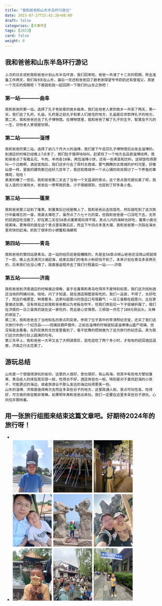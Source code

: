 ```yaml
---
title: "我和爸爸和山东半岛环行游记"
date: 2023-07-27T15:42:26+08:00
draft: false
categories: [大事件]
tags: [2023]
card: false
weight: 0
---
```


## 我和爸爸和山东半岛环行游记
    上次的日志说到我和爸爸计划山东半岛环游，我们回来啦，爸爸一共请了十二天的假期，除去准备工作两天，我们有9天在山东，最后一天还和爸爸回了趟老家探望爷爷奶奶还有曾祖父，真是一个充实的假期呢！下面就和我一起回顾一下我们的山东之旅吧！
### 第一站————曲阜
    我和爸爸的第一站，选择了孔子老前辈的故乡曲阜，我们在他老人家的故乡一共呆了两天，第一天，我们去了孔府、孔庙，孔府是之前孔子和家人们居住的地方，孔庙是后世祭拜孔子的地方。第二天，我和爸爸还去了孔子博物馆。在博物馆里，我和爸爸了解了孔子的生平、智慧及不凡的一生，对他老人家很是钦佩。
### 第二站————淄博
    我和爸爸的第二站，选择了前几个月大火的淄博，我们是下午逛完孔子博物馆后出发去淄博的，到酒店的时候已经晚上7点多了，我们肚子饿得咕咕叫，赶紧找了一个地方去品尝淄博烧烤，我和爸爸点了有猪五花、牛肉、羊肉各10串，两包淄博小饼，还有一些素菜和饮料，这顿饭吃得那叫一个过瘾啊，酒足饭饱后，我们还步行去了周村古商城，雾气腾腾的古商城的护村河里，好像仙景一样，里面的建筑都已经好几百年了，我还和商城中一个点心铺的叔叔探讨了一下养鱼的事情呢，哈哈！
    美美的睡了一觉后，我和爸爸第二天去了当地一个文昌湖的景点，这个景点我可是玩美了呢，我在人造的沙滩戏水、爸爸在一旁帮我抓鱼，沙子很细很软，也捉到了好多条小鱼。
### 第三站————蓬莱
    我和爸爸第三站到了蓬莱，到蓬莱后已经是晚上了，我和爸爸出去找饭吃，然后就吃到了这次旅行中最难忘的一餐，简直太难吃了，虽然点了六七十元的菜，但我和爸爸是一口没吃下去，无奈的回酒店吃泡面了。好在第二天在5A景点蓬莱阁玩得不错，景点儿内的海鲜也好吃，蓬莱小面也很美味。更难得的是在这个景点里有礁石区，而且下午四点多落大潮，我和爸爸第一次踩在海水里欢快的赶海，抓到了很多的小螃蟹和海螺呢
### 第四站————青岛
    我和爸爸的第四站是青岛，这一站的经历还是挺糟糕的，先是去5A景点崂山爸爸还没爬山呢就摔了一跤，晚上去流清河沙滩赶海，结束后我们的电车小粉却找不到了。本来计划在青岛多呆两天的，后来我们也没心情了，就直接返程并去了我们行程最后一站————济南
### 第五站————济南
    我和爸爸到济南酒店的时候接近傍晚，鉴于在蓬莱和青岛吃得并不是特别如意，我们这次找到酒店当地的阿姨问询，哈哈，问了才知道，就在酒店隔壁就有吃的，我们一品尝，不得了，太好吃了，而且价格便宜，种类繁多。这家叫超意兴的饭店口号很霸气：一日三餐都在超意兴，比在家里做还划算。没有体验之前我和爸爸都以为老板在吹牛，但我们体验后一下子就被折服了，我们在济南的一日三餐真的就在这一家吃的，而且是心甘情愿。三顿饭一共花了100元刚出头。太棒的体验了。
    第二天，我和爸爸去了当地知名的景点趵突泉，参观了位于其中的李清照纪念堂，还买了我们这次旅行中的一个纪念品————琉璃双葫芦摆件，之前在淄博的时候就知道淄博博山盛产琉璃，但没有能去看看，在趵突泉的文创室里看到了，毫不犹豫的把她做为了这次旅行的纪念品，来为我们这次的旅行划上圆满的句号。
    第三天早上，我和爸爸一大早又去了大明湖景区，逛吃逛吃了两个多小时，才匆匆的赶回酒店退房，济南之行太完美了。
## 游玩总结
    山东是一个很值得游玩的省份，这里的人很好，景也很好，有山有海，但其中有些地方譬如蓬莱、青岛给人的体验其实很一般，吃得也不好，酒店体验也一般。特别是对于喜欢赶海的小孩子，可能更近的海边，或者旅游业不那么发达的海边玩得更美一些。
    山东的淄博、济南是值得再次去而且多呆些日子的地方，这里政通人和，景点可玩性高，吃得好，可方面的体验都非常棒。如果明年再和爸爸出来玩，我们一定要在这里多呆些日子游玩，心向往并期待着。
## 用一张旅行组图来结束这篇文章吧。好期待2024年的旅行呀！
- 
- <img alt="图 0" src="imgs/789b9dc57a172b80fd39cdea03b67c252ef3f837a7b63772387a71b4aaaa3cc5.jpg" width="400" />  
